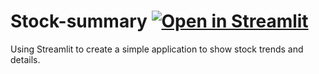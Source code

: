 # Stock-summary [![Open in Streamlit](https://static.streamlit.io/badges/streamlit_badge_black_white.svg)](https://share.streamlit.io/saxenaprerit/stock-summary/main/stock.py)

Using Streamlit to create a simple application to show stock trends and details.
